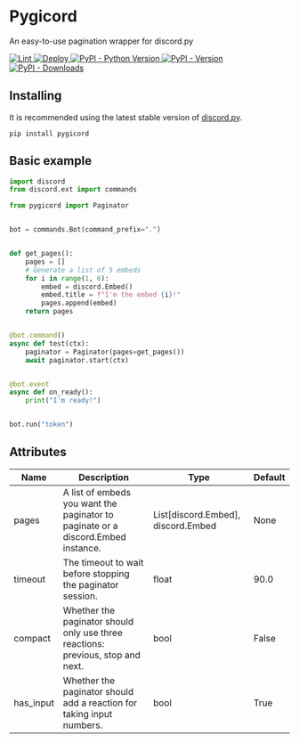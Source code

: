 # Pygicord
An easy-to-use pagination wrapper for discord.py

<a href="https://github.com/davidetacchini/pygicord/actions" traget="_blank">
	<img src="https://github.com/davidetacchini/pygicord/workflows/Lint/badge.svg" alt="Lint">
</a>
<a href="https://github.com/davidetacchini/pygicord/actions" traget="_blank">
	<img src="https://github.com/davidetacchini/pygicord/workflows/Deploy/badge.svg" alt="Deploy">
</a>
<a href="https://pypi.org/project/pygicord" traget="_blank">
   <img alt="PyPI - Python Version" src="https://img.shields.io/pypi/pyversions/pygicord"> 
</a>
<a href="https://pypi.org/project/pygicord" traget="_blank">
    <img alt="PyPI - Version" src="https://img.shields.io/pypi/v/pygicord">
</a>
<a href="https://pypi.org/project/pygicord" traget="_blank">
	<img alt="PyPI - Downloads" src="https://pepy.tech/badge/pygicord">
</a>

## Installing

It is recommended using the latest stable version of <a href="https://discordpy.readthedocs.io/en/stable/">discord.py</a>.

```shell
pip install pygicord
```

## Basic example

```py
import discord
from discord.ext import commands

from pygicord import Paginator


bot = commands.Bot(command_prefix=".")


def get_pages():
    pages = []
    # Generate a list of 5 embeds
    for i in range(1, 6):
        embed = discord.Embed()
        embed.title = f"I'm the embed {i}!"
        pages.append(embed)
    return pages


@bot.command()
async def test(ctx):
    paginator = Paginator(pages=get_pages())
    await paginator.start(ctx)


@bot.event
async def on_ready():
    print("I'm ready!")


bot.run("token")
```

## Attributes
| Name      | Description                                                                      | Type                               | Default |
| --------- | -------------------------------------------------------------------------------- | ---------------------------------- | ------- |
| pages     | A list of embeds you want the paginator to paginate or a discord.Embed instance. | List[discord.Embed], discord.Embed | None    |
| timeout   | The timeout to wait before stopping the paginator session.                       | float                              | 90.0    |
| compact   | Whether the paginator should only use three reactions: previous, stop and next.  | bool                               | False   |
| has_input | Whether the paginator should add a reaction for taking input numbers.            | bool                               | True    |

